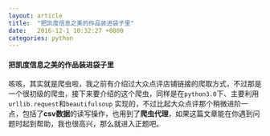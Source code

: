 ```yaml
---
layout: article
title:  "把凯度信息之美的作品装进袋子里"
date:   2016-12-1 10:32:27 +0800
categories: python
---
```

#### 把凯度信息之美的作品装进袋子里

咳咳，其实就是爬虫啦，我之前有介绍过大众点评店铺链接的爬取方式，不过那是一个很初级的爬虫，接下来要介绍的这个爬虫，同样是在`python3.0`下、主要利用`urllib.request`和`beautifulsoup` 实现的，不过比起大众点评那个稍微进阶一点，包括了**csv数据**的读写操作，也用到了**爬虫代理**，如果这篇文章能在你遇到问题时起到帮助，我也很高兴，那么就进入正题吧。



